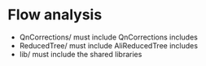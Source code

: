 Flow analysis
=============
* QnCorrections/ must include QnCorrections includes
* ReducedTree/ must include AliReducedTree includes
* lib/ must include the shared libraries
